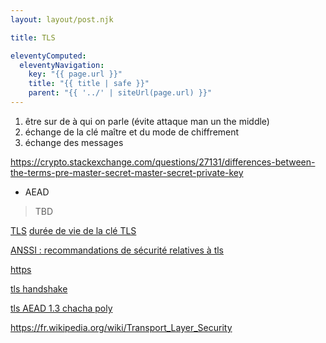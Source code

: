 ```yaml
---
layout: layout/post.njk

title: TLS

eleventyComputed:
  eleventyNavigation:
    key: "{{ page.url }}"
    title: "{{ title | safe }}"
    parent: "{{ '../' | siteUrl(page.url) }}"
---
```



1. être sur de à qui on parle (évite attaque man un the middle)
2. échange de la clé maître et du mode de chiffrement
3. échange des messages

<https://crypto.stackexchange.com/questions/27131/differences-between-the-terms-pre-master-secret-master-secret-private-key>

- AEAD

> TBD

[TLS](https://www.youtube.com/watch?v=0TLDTodL7Lc)
[durée de vie de la clé TLS](https://security.stackexchange.com/questions/55454/how-long-does-an-https-symmetric-key-last)

[ANSSI : recommandations de sécurité relatives à tls](https://www.ssi.gouv.fr/uploads/2020/03/anssi-guide-recommandations_de_securite_relatives_a_tls-v1.2.pdf)

[https](https://www.youtube.com/watch?v=OU-e_Qz-v4U&list=PLql0J2JIDXdOREGUibCXlsevKDK4o8EzN)

[tls handshake](https://www.youtube.com/watch?v=86cQJ0MMses)

[tls AEAD 1.3 chacha poly](https://www.youtube.com/watch?v=S1Awy242Vf8)

<https://fr.wikipedia.org/wiki/Transport_Layer_Security>